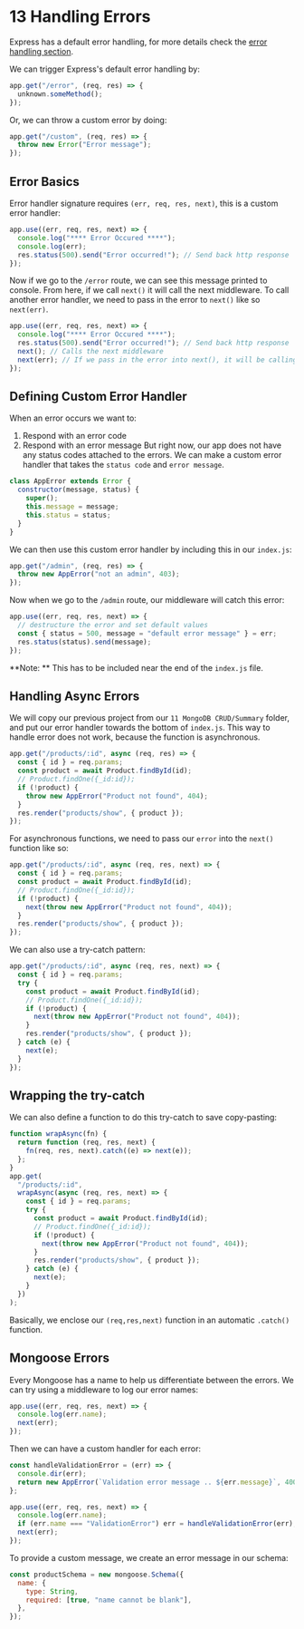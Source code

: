 # 13 Handling Errors

Express has a default error handling, for more details check the [error handling section](https://expressjs.com/en/guide/error-handling.html).

We can trigger Express's default error handling by:

```javascript
app.get("/error", (req, res) => {
  unknown.someMethod();
});
```

Or, we can throw a custom error by doing:

```javascript
app.get("/custom", (req, res) => {
  throw new Error("Error message");
});
```

## Error Basics

Error handler signature requires `(err, req, res, next)`, this is a custom error handler:

```javascript
app.use((err, req, res, next) => {
  console.log("**** Error Occured ****");
  console.log(err);
  res.status(500).send("Error occurred!"); // Send back http response
});
```

Now if we go to the `/error` route, we can see this message printed to console.
From here, if we call `next()` it will call the next middleware.
To call another error handler, we need to pass in the error to `next()` like so `next(err)`.

```javascript
app.use((err, req, res, next) => {
  console.log("**** Error Occured ****");
  res.status(500).send("Error occurred!"); // Send back http response
  next(); // Calls the next middleware
  next(err); // If we pass in the error into next(), it will be calling the error handler
});
```

## Defining Custom Error Handler

When an error occurs we want to:

1. Respond with an error code
2. Respond with an error message
   But right now, our app does not have any status codes attached to the errors.
   We can make a custom error handler that takes the `status code` and `error message`.

```javascript
class AppError extends Error {
  constructor(message, status) {
    super();
    this.message = message;
    this.status = status;
  }
}
```

We can then use this custom error handler by including this in our `index.js`:

```javascript
app.get("/admin", (req, res) => {
  throw new AppError("not an admin", 403);
});
```

Now when we go to the `/admin` route, our middleware will catch this error:

```javascript
app.use((err, req, res, next) => {
  // destructure the error and set default values
  const { status = 500, message = "default error message" } = err;
  res.status(status).send(message);
});
```

**Note: ** This has to be included near the end of the `index.js` file.

## Handling Async Errors

We will copy our previous project from our `11 MongoDB CRUD/Summary` folder, and put our error handler towards the bottom of `index.js`.
This way to handle error does not work, because the function is asynchronous.

```javascript
app.get("/products/:id", async (req, res) => {
  const { id } = req.params;
  const product = await Product.findById(id);
  // Product.findOne({_id:id});
  if (!product) {
    throw new AppError("Product not found", 404);
  }
  res.render("products/show", { product });
});
```

For asynchronous functions, we need to pass our `error` into the `next()` function like so:

```javascript
app.get("/products/:id", async (req, res, next) => {
  const { id } = req.params;
  const product = await Product.findById(id);
  // Product.findOne({_id:id});
  if (!product) {
    next(throw new AppError("Product not found", 404));
  }
  res.render("products/show", { product });
});
```

We can also use a try-catch pattern:

```javascript
app.get("/products/:id", async (req, res, next) => {
  const { id } = req.params;
  try {
    const product = await Product.findById(id);
    // Product.findOne({_id:id});
    if (!product) {
      next(throw new AppError("Product not found", 404));
    }
    res.render("products/show", { product });
  } catch (e) {
    next(e);
  }
});
```

## Wrapping the try-catch

We can also define a function to do this try-catch to save copy-pasting:

```javascript
function wrapAsync(fn) {
  return function (req, res, next) {
    fn(req, res, next).catch((e) => next(e));
  };
}
app.get(
  "/products/:id",
  wrapAsync(async (req, res, next) => {
    const { id } = req.params;
    try {
      const product = await Product.findById(id);
      // Product.findOne({_id:id});
      if (!product) {
        next(throw new AppError("Product not found", 404));
      }
      res.render("products/show", { product });
    } catch (e) {
      next(e);
    }
  })
);
```

Basically, we enclose our `(req,res,next)` function in an automatic `.catch()` function.

## Mongoose Errors

Every Mongoose has a name to help us differentiate between the errors.
We can try using a middleware to log our error names:

```javascript
app.use((err, req, res, next) => {
  console.log(err.name);
  next(err);
});
```

Then we can have a custom handler for each error:

```javascript
const handleValidationError = (err) => {
  console.dir(err);
  return new AppError(`Validation error message .. ${err.message}`, 400);
};

app.use((err, req, res, next) => {
  console.log(err.name);
  if (err.name === "ValidationError") err = handleValidationError(err);
  next(err);
});
```

To provide a custom message, we create an error message in our schema:

```javascript
const productSchema = new mongoose.Schema({
  name: {
    type: String,
    required: [true, "name cannot be blank"],
  },
});
```
